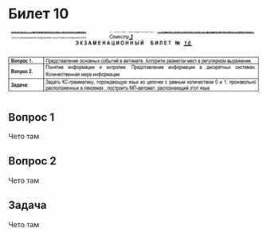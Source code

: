 
# Билет 10

![image.png](006db372-fc84-4316-984e-29787a7e5983.png)

## Вопрос 1

Чето там

## Вопрос 2

Чето там

## Задача

Чето там
